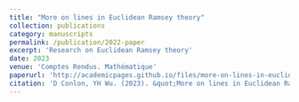 ```yaml
---
title: "More on lines in Euclidean Ramsey theory"
collection: publications
category: manuscripts
permalink: /publication/2022-paper
excerpt: 'Research on Euclidean Ramsey theory'
date: 2023
venue: 'Comptes Rendus. Mathématique'
paperurl: 'http://academicpages.github.io/files/more-on-lines-in-euclidean-ramsey-theory.pdf'
citation: 'D Conlon, YH Wu. (2023). &quot;More on lines in Euclidean Ramsey theory.&quot; <i>Comptes Rendus. Mathématique</i>. 1(3).'
---
```

